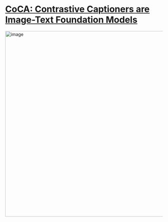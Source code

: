 # [CoCA: Contrastive Captioners are Image-Text Foundation Models](https://research.google/blog/image-text-pre-training-with-contrastive-captioners/)

<img width="1999" height="594" alt="image" src="https://github.com/user-attachments/assets/9177f9df-ca47-4a42-a79f-fc3638fcc4cf" />


